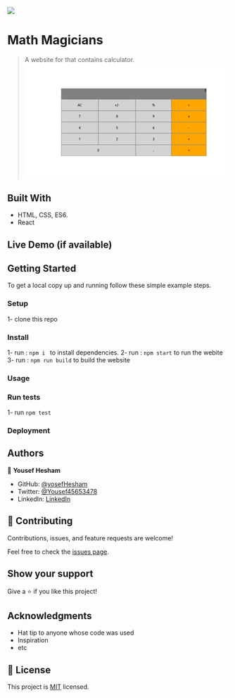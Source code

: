 ![](https://img.shields.io/badge/Microverse-blueviolet)

# Math Magicians

> A website for that contains calculator.
![](./calc2.png)


## Built With

- HTML, CSS, ES6.
- React

## Live Demo (if available)

## Getting Started



To get a local copy up and running follow these simple example steps.

### Setup 
1- clone this repo

### Install
1- run : `npm i ` to install dependencies.
2- run : `npm start` to run the webite
3- run : `npm run build` to build the website


### Usage

### Run tests
 1- run `npm test`

### Deployment

## Authors

👤 **Yousef Hesham**

- GitHub: [@yosefHesham](https://github.com/yosefHesham)
- Twitter: [@Yousef45653478](https://twitter.com/Yousef45653478)
- LinkedIn: [LinkedIn](https://www.linkedin.com/in/yousef-hesham-b132ba179/)

## 🤝 Contributing

Contributions, issues, and feature requests are welcome!

Feel free to check the [issues page](../../issues/).

## Show your support

Give a ⭐️ if you like this project!

## Acknowledgments

- Hat tip to anyone whose code was used
- Inspiration
- etc

## 📝 License

This project is [MIT](./MIT.md) licensed.

